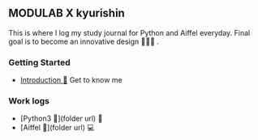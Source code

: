 ## MODULAB X kyurishin

This is where I log my study journal for Python and Aiffel everyday.
Final goal is to become an innovative design 👩🏻‍💻 .


### Getting Started

- [Introduction 🔗](https://github.com/kyurishin/first-repository/blob/master/Introduction.ipynb) Get to know me

### Work logs

- [Python3 🔗](folder url) 🐍 
- [Aiffel 🔗](folder url) 💻


